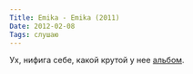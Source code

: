 ```yaml
---
Title: Emika - Emika (2011)
Date: 2012-02-08
Tags: слушаю
---
```


<div class="text">Ух, нифига себе, какой крутой у нее <a href="http://www.discogs.com/Emika-Emika/master/375127">альбом</a>.</div>